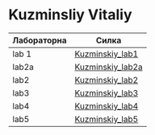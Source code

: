 # Kuzminsliy Vitaliy

Лабораторна | Силка
------------|-------------------------------------------------------------------
lab 1    | [Kuzminskiy_lab1](https://github.com/VitaliyKuz/vitaliy_kuz_ik_31_bygil)
lab2a    | [Kuzminskiy_lab2a](https://github.com/VitaliyKuz/vitaliy_kuz_ik_31_bygil/tree/main/lab2a)
lab2     | [Kuzminskiy_lab2](https://github.com/VitaliyKuz/vitaliy_kuz_ik_31_bygil/tree/main/lab2)
lab3     | [Kuzminskiy_lab3](https://github.com/VitaliyKuz/vitaliy_kuz_ik_31_bygil/tree/main/lab3)
lab4     | [Kuzminskiy_lab4](https://github.com/VitaliyKuz/vitaliy_kuz_ik_31_bygil/tree/main/lab4 )
lab5     | [Kuzminskiy_lab5](https://github.com/VitaliyKuz/vitaliy_kuz_ik_31_bygil/tree/main/lab5)